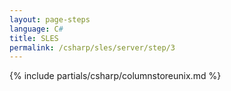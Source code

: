 ```yaml
---
layout: page-steps
language: C#
title: SLES
permalink: /csharp/sles/server/step/3
---
```


{% include partials/csharp/columnstoreunix.md %}

